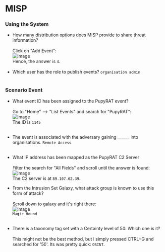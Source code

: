 # MISP

### Using the System
- How many distribution options does MISP provide to share threat information?<br /><br />
Click on "Add Event":<br />
![image](https://github.com/user-attachments/assets/07cdebac-daed-45f9-9e1f-932453b68103)<br />
Hence, the answer is `4`. <br /><br />
- Which user has the role to publish events? `organisation admin `<br /><br />

### Scenario Event
- What event ID has been assigned to the PupyRAT event? <br /><br />
Go to "Home" --> "List Events" and search for "PupyRAT": <br />
![image](https://github.com/user-attachments/assets/d27776bf-4cca-4b23-8015-5f0561e68213) <br />
The ID is `1145` <br /><br />
- The event is associated with the adversary gaining ______ into organisations. `Remote Access` <br /><br />
- What IP address has been mapped as the PupyRAT C2 Server <br /><br />
Filter the search for "All Fields" and scroll until the answer is found:
![image](https://github.com/user-attachments/assets/de8505df-ccb0-422e-8d4c-9a372b96b5b8)<br />
The C2 server is at `89.107.62.39`.
- From the Intrusion Set Galaxy, what attack group is known to use this form of attack? <br /><br />
Scroll down to galaxy and it's right there: <br />
![image](https://github.com/user-attachments/assets/7f5e5876-87ca-45e0-92eb-1bbbf0ba0e1b) <br />
`Magic Hound` <br /><br />

- There is a taxonomy tag set with a Certainty level of 50. Which one is it? <br /><br />
This might not be the best method, but I simply pressed CTRL+G and searched for '50'. Its was pretty quick: `OSINT`.


